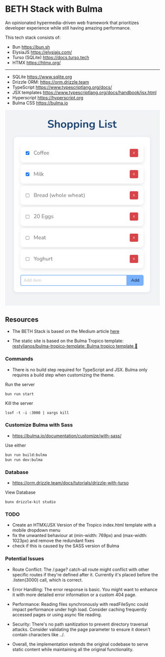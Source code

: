 # BETH Stack with Bulma

An opinionated hypermedia-driven web framework that prioritizes developer experience while still having amazing performance.

This tech stack consists of:

- Bun https://bun.sh
- ElysiaJS https://elysiajs.com/
- Turso (SQLite) https://docs.turso.tech
- HTMX https://htmx.org/
---
- SQLite https://www.sqlite.org
- Drizzle ORM: https://orm.drizzle.team
- TypeScript https://www.typescriptlang.org/docs/
- JSX templates https://www.typescriptlang.org/docs/handbook/jsx.html
- Hyperscript https://hyperscript.org
- Bulma CSS https://bulma.io

![Screenshot](docs/ShoppingListScreenshot.png)

## Resources

- The BETH Stack is based on the Medium article [here](https://medium.com/@wezzcoetzee/the-beth-stack-c5887a606ed3)

- The static site is based on the Bulma Tropico template: [restylianos/bulma-tropico-template: Bulma tropico template 🍍](https://github.com/restylianos/bulma-tropico-template)

### Commands

- There is no build step required for TypeScript and JSX. Bulma only requires a build step when customizing the theme.

Run the server

```
bun run start
```

Kill the server

```
lsof -t -i :3000 | xargs kill
```

### Customize Bulma with Sass

- https://bulma.io/documentation/customize/with-sass/

Use either

```
bun run build:bulma
bun run dev:bulma
```

### Database

- https://orm.drizzle.team/docs/tutorials/drizzle-with-turso

View Database

```
bunx drizzle-kit studio
```

### TODO
- Create an HTMX/JSX Version of the Tropico index.html template with a mobile dropdown menu
- fix the unwanted behaviour at (min-width: 769px) and (max-width: 1023px) and remove the redundant fixes
- check if this is caused by the SASS version of Bulma

### Potential Issues

- Route Conflict: The /:page? catch-all route might conflict with other specific routes if they're defined after it. Currently it's placed before the .listen(3000) call, which is correct.

- Error Handling: The error response is basic. You might want to enhance it with more detailed error information or a custom 404 page.

- Performance: Reading files synchronously with  readFileSync could impact performance under high load. Consider caching frequently accessed pages or using async file reading.

- Security: There's no path sanitization to prevent directory traversal attacks. Consider validating the page parameter to ensure it doesn't contain characters like ../.

- Overall, the implementation extends the original codebase to serve static content while maintaining all the original functionality.